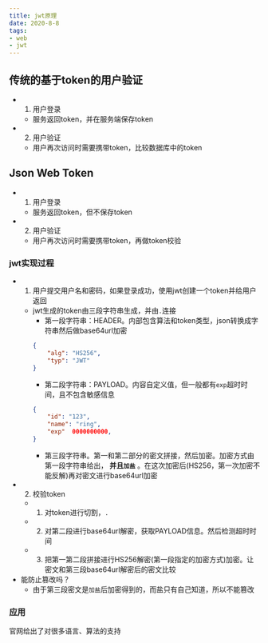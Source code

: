 ```yaml
---
title: jwt原理
date: 2020-8-8
tags: 
- web
- jwt
---
```


## 传统的基于token的用户验证

- 1. 用户登录
    * 服务返回token，并在服务端保存token
- 2. 用户验证
    * 用户再次访问时需要携带token，比较数据库中的token


## Json Web Token

- 1. 用户登录
    * 服务返回token，但不保存token
- 2. 用户验证
    * 用户再次访问时需要携带token，再做token校验


### jwt实现过程

- 1. 用户提交用户名和密码，如果登录成功，使用jwt创建一个token并给用户返回
    * jwt生成的token由三段字符串生成，并由`.`连接
        + 第一段字符串：HEADER。内部包含算法和token类型，json转换成字符串然后做base64url加密
        ``` json
        {
            "alg": "HS256",
            "typ": "JWT"
        }
        ```
        + 第二段字符串：PAYLOAD。内容自定义值，但一般都有`exp`超时时间，且不包含敏感信息
        ``` json
        {
            "id": "123",
            "name": "ring",
            "exp"  0000000000,
        }
        ```
        + 第三段字符串。第一和第二部分的密文拼接，然后加密。加密方式由第一段字符串给出， **并且`加盐`** 。在这次加密后(HS256，第一次加密不能反解)再对密文进行base64url加密
- 2. 校验token
    * 1. 对token进行切割，`.`
    * 2. 对第二段进行base64url解密，获取PAYLOAD信息。然后检测超时时间
    * 3. 把第一第二段拼接进行HS256解密(第一段指定的加密方式)加密。让密文和第三段base64url解密后的密文比较
- 能防止篡改吗？
    * 由于第三段密文是`加盐`后加密得到的，而盐只有自己知道，所以不能篡改


### 应用

官网给出了对很多语言、算法的支持



        


